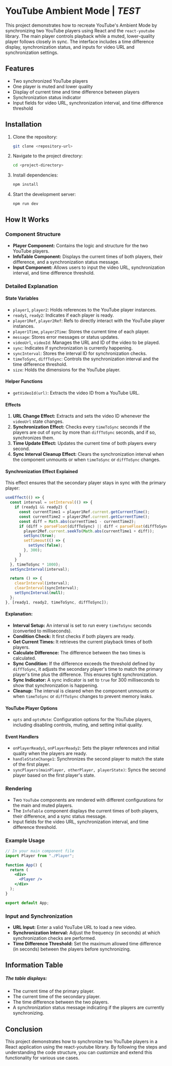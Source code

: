 # YouTube Ambient Mode | _TEST_

This project demonstrates how to recreate YouTube's Ambient Mode by synchronizing two YouTube players using React and the `react-youtube` library. The main player controls playback while a muted, lower-quality player follows closely in sync. The interface includes a time difference display, synchronization status, and inputs for video URL and synchronization settings.

## Features

- Two synchronized YouTube players
- One player is muted and lower quality
- Display of current time and time difference between players
- Synchronization status indicator
- Input fields for video URL, synchronization interval, and time difference threshold

## Installation

1. Clone the repository:

   ```bash
   git clone <repository-url>
   ```

2. Navigate to the project directory:

   ```bash
   cd <project-directory>
   ```

3. Install dependencies:

   ```bash
   npm install
   ```

4. Start the development server:
   ```bash
   npm run dev
   ```

## How It Works

### Component Structure

- **Player Component:** Contains the logic and structure for the two YouTube players.
- **InfoTable Component:** Displays the current times of both players, their difference, and a synchronization status message.
- **Input Component:** Allows users to input the video URL, synchronization interval, and time difference threshold.

### Detailed Explanation

#### State Variables

- `player1`, `player2`: Holds references to the YouTube player instances.
- `ready1`, `ready2`: Indicates if each player is ready.
- `player1Ref`, `player2Ref`: Refs to directly interact with the YouTube player instances.
- `player1Time`, `player2Time`: Stores the current time of each player.
- `message`: Stores error messages or status updates.
- `videoUrl`, `videoId`: Manages the URL and ID of the video to be played.
- `sync`: Indicates if synchronization is currently happening.
- `syncInterval`: Stores the interval ID for synchronization checks.
- `timeToSync`, `diffToSync`: Controls the synchronization interval and the time difference threshold.
- `size`: Holds the dimensions for the YouTube player.

#### Helper Functions

- `getVideoId(url)`: Extracts the video ID from a YouTube URL.

#### Effects

1. **URL Change Effect:** Extracts and sets the video ID whenever the `videoUrl` state changes.
2. **Synchronization Effect:** Checks every `timeToSync` seconds if the players are out of sync by more than `diffToSync` seconds, and if so, synchronizes them.
3. **Time Update Effect:** Updates the current time of both players every second.
4. **Sync Interval Cleanup Effect:** Clears the synchronization interval when the component unmounts or when `timeToSync` or `diffToSync` changes.

#### Synchronization Effect Explained

This effect ensures that the secondary player stays in sync with the primary player:

```jsx
useEffect(() => {
  const interval = setInterval(() => {
    if (ready1 && ready2) {
      const currentTime1 = player1Ref.current.getCurrentTime();
      const currentTime2 = player2Ref.current.getCurrentTime();
      const diff = Math.abs(currentTime1 - currentTime2);
      if (diff > parseFloat(diffToSync) || diff < parseFloat(diffToSync * -1)) {
        player2Ref.current.seekTo(Math.abs(currentTime1 + diff));
        setSync(true);
        setTimeout(() => {
          setSync(false);
        }, 300);
      }
    }
  }, timeToSync * 1000);
  setSyncInterval(interval);

  return () => {
    clearInterval(interval);
    clearInterval(syncInterval);
    setSyncInterval(null);
  };
}, [ready1, ready2, timeToSync, diffToSync]);
```

#### Explanation:

- **Interval Setup:** An interval is set to run every `timeToSync` seconds (converted to milliseconds).
- **Condition Check:** It first checks if both players are ready.
- **Get Current Times:** It retrieves the current playback times of both players.
- **Calculate Difference:** The difference between the two times is calculated.
- **Sync Condition:** If the difference exceeds the threshold defined by `diffToSync`, it adjusts the secondary player's time to match the primary player's time plus the difference. This ensures tight synchronization.
- **Sync Indicator:** A sync indicator is set to `true` for 300 milliseconds to show that synchronization is happening.
- **Cleanup:** The interval is cleared when the component unmounts or when `timeToSync` or `diffToSync` changes to prevent memory leaks.

#### YouTube Player Options

- `opts` and `optsMute`: Configuration options for the YouTube players, including disabling controls, muting, and setting initial quality.

#### Event Handlers

- `onPlayerReady1`, `onPlayerReady2`: Sets the player references and initial quality when the players are ready.
- `handleStateChange1`: Synchronizes the second player to match the state of the first player.
- `syncPlayers(mainPlayer, otherPlayer, playerState)`: Syncs the second player based on the first player's state.

### Rendering

- Two `YouTube` components are rendered with different configurations for the main and muted players.
- The `InfoTable` component displays the current times of both players, their difference, and a sync status message.
- Input fields for the video URL, synchronization interval, and time difference threshold.

### Example Usage

```jsx
// In your main component file
import Player from "./Player";

function App() {
  return (
    <div>
      <Player />
    </div>
  );
}

export default App;
```

### Input and Synchronization

- **URL Input:** Enter a valid YouTube URL to load a new video.
- **Synchronization Interval:** Adjust the frequency (in seconds) at which synchronization checks are performed.
- **Time Difference Threshold:** Set the maximum allowed time difference (in seconds) between the players before synchronizing.

## Information Table

##### The table displays:

- The current time of the primary player.
- The current time of the secondary player.
- The time difference between the two players.
- A synchronization status message indicating if the players are currently synchronizing.

## Conclusion

This project demonstrates how to synchronize two YouTube players in a React application using the react-youtube library. By following the steps and understanding the code structure, you can customize and extend this functionality for various use cases.
